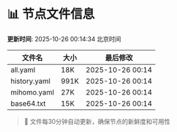 # 📊 节点文件信息

**更新时间**: 2025-10-26 00:14:34 北京时间

| 文件名 | 大小 | 最后修改 |
|--------|------|----------|
| all.yaml | 18K | 2025-10-26 00:14 |
| history.yaml | 991K | 2025-10-26 00:14 |
| mihomo.yaml | 27K | 2025-10-26 00:14 |
| base64.txt | 15K | 2025-10-26 00:14 |

> 🔄 文件每30分钟自动更新，确保节点的新鲜度和可用性
